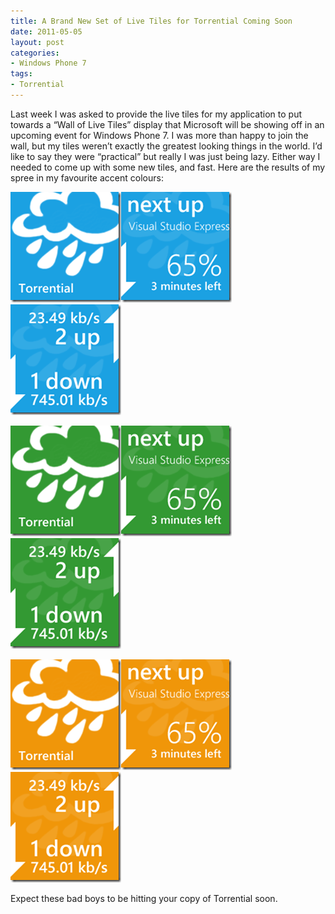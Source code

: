 ```yaml
---
title: A Brand New Set of Live Tiles for Torrential Coming Soon
date: 2011-05-05
layout: post
categories:
- Windows Phone 7
tags:
- Torrential
---
```


Last week I was asked to provide the live tiles for my application to put towards a “Wall of Live Tiles” display that Microsoft will be showing off in an upcoming event for Windows Phone 7. I was more than happy to join the wall, but my tiles weren’t exactly the greatest looking things in the world. I’d like to say they were “practical” but really I was just being lazy. Either way I needed to come up with some new tiles, and fast. Here are the results of my spree in my favourite accent colours:

[![mainblue](/wp-content/uploads/2011/05/mainblue_thumb.png "mainblue")](/wp-content/uploads/2011/05/mainblue.png)[![nextupblue](/wp-content/uploads/2011/05/nextupblue_thumb.png "nextupblue")](/wp-content/uploads/2011/05/nextupblue.png)[![updownblue](/wp-content/uploads/2011/05/updownblue_thumb.png "updownblue")](/wp-content/uploads/2011/05/updownblue.png)

[![maingreen](/wp-content/uploads/2011/05/maingreen_thumb.png "maingreen")](/wp-content/uploads/2011/05/maingreen.png)[![nextupgreen](/wp-content/uploads/2011/05/nextupgreen_thumb.png "nextupgreen")](/wp-content/uploads/2011/05/nextupgreen.png)[![updowngreen](/wp-content/uploads/2011/05/updowngreen_thumb.png "updowngreen")](/wp-content/uploads/2011/05/updowngreen.png)

[![mainorange](/wp-content/uploads/2011/05/mainorange_thumb.png "mainorange")](/wp-content/uploads/2011/05/mainorange.png)[![nextuporange](/wp-content/uploads/2011/05/nextuporange_thumb.png "nextuporange")](/wp-content/uploads/2011/05/nextuporange.png)[![updownorange](/wp-content/uploads/2011/05/updownorange_thumb.png "updownorange")](/wp-content/uploads/2011/05/updownorange.png)

Expect these bad boys to be hitting your copy of Torrential soon.